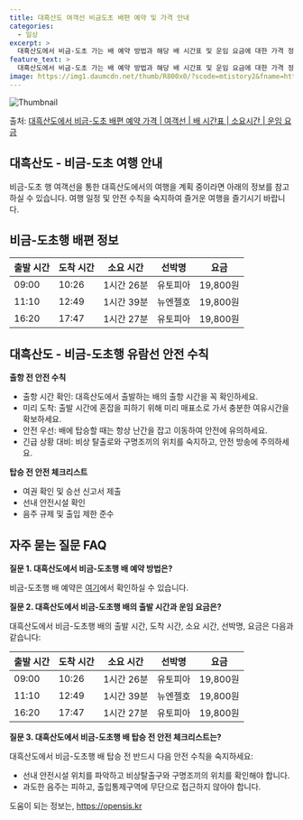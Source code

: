 ```yaml
---
title: 대흑산도 여객선 비금도초 배편 예약 및 가격 안내
categories:
  - 일상
excerpt: >
  대흑산도에서 비금-도초 가는 배 예약 방법과 해당 배 시간표 및 운임 요금에 대한 가격 정보를 안내 드리겠습니다. 안전하고 재밋는 비금-도초행 여행을 위해 아래 정보 참고하시기 바랍니다. 비금-도초행 배편 예약하기 👈 클릭대흑산도에서 비금-도초행 배 시간표출발 시간도착 시간소요 시간선박명요금09:0010:261시간 26분유토피아19,800원11:1012:491시간 39분뉴엔젤호19,800원16:2017:471시간 27분유토피아19,800원비금-도초행 배편 예약하기 👈 클릭대흑산도에서 비금-도초행 여객선 탑승 시 이용수칙대흑산도에서 출발하는 비금-도초행 여객선을 이용할 때 꼭 지켜야 할 중요한 수칙을 알아보겠습니다. 필수 이용수칙출항 시간 확인: 대흑산도에서 출발하는 배의 출항 시간을 꼭 확인하세요.미리 ..
feature_text: >
  대흑산도에서 비금-도초 가는 배 예약 방법과 해당 배 시간표 및 운임 요금에 대한 가격 정보를 안내 드리겠습니다. 안전하고 재밋는 비금-도초행 여행을 위해 아래 정보 참고하시기 바랍니다. 비금-도초행 배편 예약하기 👈 클릭대흑산도에서 비금-도초행 배 시간표출발 시간도착 시간소요 시간선박명요금09:0010:261시간 26분유토피아19,800원11:1012:491시간 39분뉴엔젤호19,800원16:2017:471시간 27분유토피아19,800원비금-도초행 배편 예약하기 👈 클릭대흑산도에서 비금-도초행 여객선 탑승 시 이용수칙대흑산도에서 출발하는 비금-도초행 여객선을 이용할 때 꼭 지켜야 할 중요한 수칙을 알아보겠습니다. 필수 이용수칙출항 시간 확인: 대흑산도에서 출발하는 배의 출항 시간을 꼭 확인하세요.미리 ..
image: https://img1.daumcdn.net/thumb/R800x0/?scode=mtistory2&fname=https%3A%2F%2Fblog.kakaocdn.net%2Fdn%2FbeUZgV%2FbtsHBO47NDd%2FX58cAZH7Cr6Kd4f7us3ly1%2Fimg.webp
---
```


![Thumbnail](https://img1.daumcdn.net/thumb/R800x0/?scode=mtistory2&fname=https%3A%2F%2Fblog.kakaocdn.net%2Fdn%2FbeUZgV%2FbtsHBO47NDd%2FX58cAZH7Cr6Kd4f7us3ly1%2Fimg.webp)

<p>출처: <a href="https://opensis.kr/entry/%EB%8C%80%ED%9D%91%EC%82%B0%EB%8F%84%EC%97%90%EC%84%9C-%EB%B9%84%EA%B8%88-%EB%8F%84%EC%B4%88-%EB%B0%B0%ED%8E%B8-%EC%98%88%EC%95%BD-%EA%B0%80%EA%B2%A9-%EC%97%AC%EA%B0%9D%EC%84%A0-%EB%B0%B0-%EC%8B%9C%EA%B0%84%ED%91%9C-%EC%86%8C%EC%9A%94%EC%8B%9C%EA%B0%84-%EC%9A%B4%EC%9E%84-%EC%9A%94%EA%B8%88" rel="dofollow">대흑산도에서 비금-도초 배편 예약 가격 | 여객선 | 배 시간표 | 소요시간 | 운임 요금</a> </p>

## 대흑산도 - 비금-도초 여행 안내



비금-도초 행 여객선을 통한 대흑산도에서의 여행을 계획 중이라면 아래의 정보를 참고하실 수 있습니다. 여행 일정 및 안전 수칙을 숙지하여
즐거운 여행을 즐기시기 바랍니다.

## 비금-도초행 배편 정보



**출발 시간** | **도착 시간** | **소요 시간** | **선박명** | **요금**  
---|---|---|---|---  
09:00 | 10:26 | 1시간 26분 | 유토피아 | 19,800원  
11:10 | 12:49 | 1시간 39분 | 뉴엔젤호 | 19,800원  
16:20 | 17:47 | 1시간 27분 | 유토피아 | 19,800원  
  


## 대흑산도 - 비금-도초행 유람선 안전 수칙



**출항 전 안전 수칙**

  * 출항 시간 확인: 대흑산도에서 출발하는 배의 출항 시간을 꼭 확인하세요.
  * 미리 도착: 출발 시간에 혼잡을 피하기 위해 미리 매표소로 가서 충분한 여유시간을 확보하세요.
  * 안전 우선: 배에 탑승할 때는 항상 난간을 잡고 이동하여 안전에 유의하세요.
  * 긴급 상황 대비: 비상 탈출로와 구명조끼의 위치를 숙지하고, 안전 방송에 주의하세요.



**탑승 전 안전 체크리스트**

  * 여권 확인 및 승선 신고서 제출
  * 선내 안전시설 확인
  * 음주 규제 및 출입 제한 준수



## 자주 묻는 질문 FAQ



**질문 1. 대흑산도에서 비금-도초행 배 예약 방법은?**

비금-도초행 배 예약은 [여기](https://opensis.kr/entry/%EB%8C%80%ED%9D%91%EC%82%B0%EB%8F%84%EC%97%90%EC%84%9C-%EB%B9%84%EA%B8%88-%EB%8F%84%EC%B4%88-%EB%B0%B0%ED%8E%B8-%EC%98%88%EC%95%BD-%EA%B0%80%EA%B2%A9-%EC%97%AC%EA%B0%9D%EC%84%A0-%EB%B0%B0-%EC%8B%9C%EA%B0%84%ED%91%9C-%EC%86%8C%EC%9A%94%EC%8B%9C%EA%B0%84-%EC%9A%B4%EC%9E%84-%EC%9A%94%EA%B8%88)에서 확인하실 수 있습니다.



**질문 2. 대흑산도에서 비금-도초행 배의 출발 시간과 운임 요금은?**

대흑산도에서 비금-도초행 배의 출발 시간, 도착 시간, 소요 시간, 선박명, 요금은 다음과 같습니다:

**출발 시간** | **도착 시간** | **소요 시간** | **선박명** | **요금**  
---|---|---|---|---  
09:00 | 10:26 | 1시간 26분 | 유토피아 | 19,800원  
11:10 | 12:49 | 1시간 39분 | 뉴엔젤호 | 19,800원  
16:20 | 17:47 | 1시간 27분 | 유토피아 | 19,800원  
  


**질문 3. 대흑산도에서 비금-도초행 배 탑승 전 안전 체크리스트는?**

대흑산도에서 비금-도초행 배 탑승 전 반드시 다음 안전 수칙을 숙지하세요:

  * 선내 안전시설 위치를 파악하고 비상탈출구와 구명조끼의 위치를 확인해야 합니다.
  * 과도한 음주는 피하고, 출입통제구역에 무단으로 접근하지 않아야 합니다.





 

도움이 되는 정보는, <a href="https://opensis.kr" rel="dofollow">https://opensis.kr</a>


